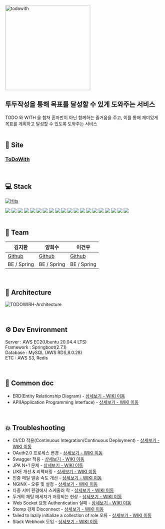 <img width="272" alt="todowith" src="https://user-images.githubusercontent.com/39722357/182074339-6ad06851-2ffa-4510-a788-38dc9f7a28df.png">

## 투두작성을 통해 목표를 달성할 수 있게 도와주는 서비스
TODO 와 WITH 을 합쳐 혼자만이 아닌 함께하는 즐거움을 주고, 이를 통해 재미있게 목표를 계획하고 달성할 수 있도록 도와주는 서비스
<br/>
<br/>

## 🔗 Site
### [ToDoWith](https://todowith.co.kr/)

<br/>

## 💻 Stack
[![Hits](https://hits.seeyoufarm.com/api/count/incr/badge.svg?url=https%3A%2F%2Fgithub.com%2FHanghaeE5%2FBack-end&count_bg=%2379C83D&title_bg=%23555555&icon=&icon_color=%23E7E7E7&title=hits&edge_flat=false)](https://hits.seeyoufarm.com)
<div>
  <img src="https://img.shields.io/badge/springBoot-6DB33F?style=for-the-badge&logo=spring&logoColor=white">
  <img src="https://img.shields.io/badge/java-007396?style=for-the-badge&logo=java&logoColor=white"> 
  <img src="https://img.shields.io/badge/mysql-4479A1?style=for-the-badge&logo=mysql&logoColor=white">
  <img src="https://img.shields.io/badge/ubuntu-FCC624?style=for-the-badge&logo=linux&logoColor=black"> 
  <img src="https://img.shields.io/badge/amazonaws-232F3E?style=for-the-badge&logo=amazonaws&logoColor=white">
  <img src="https://img.shields.io/badge/amazonec2-FF9900?style=for-the-badge&logo=amazonec2&logoColor=white">
  <img src="https://img.shields.io/badge/amazons3-569A31?style=for-the-badge&logo=amazons3&logoColor=white">
  <img src="https://img.shields.io/badge/github-181717?style=for-the-badge&logo=github&logoColor=white">
  <img src="https://img.shields.io/badge/postman-FF6C37?style=for-the-badge&logo=postman&logoColor=white">
  <img src="https://img.shields.io/badge/swagger-85EA2D?style=for-the-badge&logo=swagger&logoColor=white">
  <img src="https://img.shields.io/badge/redis-DC382D?style=for-the-badge&logo=redis&logoColor=white">
  <img src="https://img.shields.io/badge/apachejmeter-D22128?style=for-the-badge&logo=apachejmeter&logoColor=white">
  <img src="https://img.shields.io/badge/slack-4A154B?style=for-the-badge&logo=slack&logoColor=white">
  <img src="https://img.shields.io/badge/notion-000000?style=for-the-badge&logo=notion&logoColor=white">
  <img src="https://img.shields.io/badge/nginx-009639?style=for-the-badge&logo=nginx&logoColor=white">
  <img src="https://img.shields.io/badge/socket-010101?style=for-the-badge&logo=socket.io&logoColor=white">
  <img src="https://img.shields.io/badge/stomp-010101?style=for-the-badge&logo=&logoColor=white">
  <img src="https://camo.githubusercontent.com/f0cede42e8391ba6bb70096f58bc63c8f5c846ea5cde8f27327e571a99e9a3e0/68747470733a2f2f696d672e736869656c64732e696f2f62616467652f636f64656465706c6f792d3644423333463f7374796c653d666f722d7468652d6261646765266c6f676f3d636f64656465706c6f79266c6f676f436f6c6f723d7768697465" data-canonical-src="https://img.shields.io/badge/codedeploy-6DB33F?style=for-the-badge&amp;logo=codedeploy&amp;logoColor=white" style="max-width: 100%;">
  <img src="https://camo.githubusercontent.com/848a56128bd7fb616d4513033e90bdd63c7af1cf66a0e4e96c817cc514638499/68747470733a2f2f696d672e736869656c64732e696f2f62616467652f47697448756220416374696f6e732d3230383846463f7374796c653d666f722d7468652d6261646765266c6f676f3d47697448756220416374696f6e73266c6f676f436f6c6f723d7768697465" data-canonical-src="https://img.shields.io/badge/GitHub Actions-2088FF?style=for-the-badge&amp;logo=GitHub Actions&amp;logoColor=white" style="max-width: 100%;">
  <img src="https://camo.githubusercontent.com/c0f71772804c86d0f144ce923027aff25e8d761c6b791d2de6698607e21c5465/68747470733a2f2f696d672e736869656c64732e696f2f62616467652f677261646c652d3032333033413f7374796c653d666f722d7468652d6261646765266c6f676f3d677261646c65266c6f676f436f6c6f723d7768697465" data-canonical-src="https://img.shields.io/badge/gradle-02303A?style=for-the-badge&amp;logo=gradle&amp;logoColor=white" style="max-width: 100%;">
</div>

<br/>

## 🧙 Team
|김지환|양희수|이건우|
|---|---|---|
|[Github](https://github.com/Kimjipang)|[Github](https://github.com/hee1su123)|[Github](https://github.com/geonoo)|
|BE / Spring|BE / Spring|BE / Spring|

<br/>

## :santa: Architecture
![TODOWIRH-Architecture](https://user-images.githubusercontent.com/39722357/182085438-a39030bb-9ee0-47a4-af64-b7109d481e34.jpeg)

<br/>

## ⚙️ Dev Environment
Server : AWS EC2(Ubuntu 20.04.4 LTS) <br/>
Framework : Springboot(2.7.1) <br/>
Database : MySQL (AWS RDS,8.0.28) <br/>
ETC : AWS S3, Redis <br/>

<br/>

## 📝 Common doc

- ERD(Entity Relationship Diagram) - [상세보기 - WIKI 이동](https://github.com/HanghaeE5/Back-end/wiki/ERD)
- API(Application Programming Interface) - [상세보기 - WIKI 이동](https://github.com/HanghaeE5/Back-end/wiki/API)

<br/> 

## 💥 Troubleshooting

- CI/CD 적용(Continuous Integration/Continuous Deployment) - [상세보기 - WIKI 이동](https://github.com/HanghaeE5/Back-end/wiki/CI-CD-%EC%A0%81%EC%9A%A9(Continuous-Integration-Continuous-Deployment))
- OAuth2.0 프로세스 변경 - [상세보기 - WIKI 이동](https://github.com/HanghaeE5/Back-end/wiki/OAuth2.0-%ED%94%84%EB%A1%9C%EC%84%B8%EC%8A%A4-%EB%B3%80%EA%B2%BD)
- Swagger 적용 - [상세보기 - WIKI 이동](https://github.com/HanghaeE5/Back-end/wiki/Swagger-%EC%A0%81%EC%9A%A9)
- JPA N+1 문제 - [상세보기 - WIKI 이동](https://github.com/HanghaeE5/Back-end/wiki/JPA-N-1-%EB%AC%B8%EC%A0%9C)
- LIKE 개선 & 리팩터링 - [상세보기 - WIKI 이동](https://github.com/HanghaeE5/Back-end/wiki/LIKE-%EA%B0%9C%EC%84%A0-&-%EB%A6%AC%ED%8C%A9%ED%84%B0%EB%A7%81)
- 인증 메일 발송 속도 개선 - [상세보기 - WIKI 이동](https://github.com/HanghaeE5/Back-end/wiki/%EC%9D%B8%EC%A6%9D-%EB%A9%94%EC%9D%BC-%EB%B0%9C%EC%86%A1-%EC%86%8D%EB%8F%84-%EA%B0%9C%EC%84%A0)
- NGINX - 오류 및 설정 - [상세보기 - WIKI 이동](https://github.com/HanghaeE5/Back-end/wiki/NGINX---%EC%98%A4%EB%A5%98-%EB%B0%8F-%EC%84%A4%EC%A0%95)
- 다중 서버 환경에서 스케줄러 락 - [상세보기 - WIKI 이동](https://github.com/HanghaeE5/Back-end/wiki/%EB%8B%A4%EC%A4%91-%EC%84%9C%EB%B2%84-%ED%99%98%EA%B2%BD%EC%97%90%EC%84%9C-%EC%8A%A4%EC%BC%80%EC%A4%84%EB%9F%AC-%EB%9D%BD)
- 두개의 채팅 메세지가 저장되는 현상 - [상세보기 - WIKI 이동](https://github.com/HanghaeE5/Back-end/wiki/%EB%91%90%EA%B0%9C%EC%9D%98-%EC%B1%84%ED%8C%85-%EB%A9%94%EC%84%B8%EC%A7%80%EA%B0%80-%EC%A0%80%EC%9E%A5%EB%90%98%EB%8A%94-%ED%98%84%EC%83%81)
- Web Socket 요청 Authentication 실패 - [상세보기 - WIKI 이동](https://github.com/HanghaeE5/Back-end/wiki/Web-Socket-%EC%9A%94%EC%B2%AD-Authentication-%EC%8B%A4%ED%8C%A8)
- Stomp 강제 Disconnect - [상세보기 - WIKI 이동](https://github.com/HanghaeE5/Back-end/wiki/Stomp-%EA%B0%95%EC%A0%9C-Disconnect)
- failed to lazily initialize a collection of role 오류 - [상세보기 - WIKI 이동](https://github.com/HanghaeE5/Back-end/wiki/failed-to-lazily-initialize-a-collection-of-role-%EC%98%A4%EB%A5%98)
- Slack Webhook 도입 - [상세보기 - WIKI 이동](https://github.com/HanghaeE5/Back-end/wiki/Slack-Webhook-%EB%8F%84%EC%9E%85)
